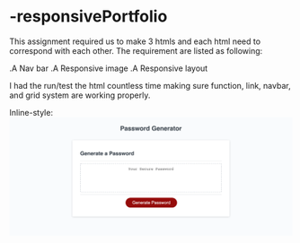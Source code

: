# -responsivePortfolio

This assignment required us to make 3 htmls and each html need to correspond with each other. The requirement are listed as following:

.A Nav bar
.A Responsive image
.A Responsive layout

I had the run/test the html countless time making sure function, link, navbar, and grid system are working properly.




Inline-style: 
![alt text](https://github.com/carefree2706/-responsivePortfolio/blob/main/assets/images/passwordGenerator.png "Logo Title Text 1")


